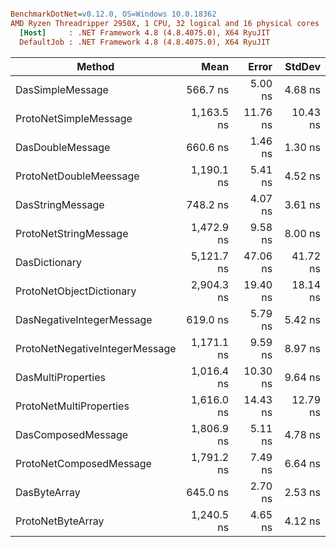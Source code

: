 ``` ini

BenchmarkDotNet=v0.12.0, OS=Windows 10.0.18362
AMD Ryzen Threadripper 2950X, 1 CPU, 32 logical and 16 physical cores
  [Host]     : .NET Framework 4.8 (4.8.4075.0), X64 RyuJIT
  DefaultJob : .NET Framework 4.8 (4.8.4075.0), X64 RyuJIT


```
|                         Method |       Mean |    Error |   StdDev |
|------------------------------- |-----------:|---------:|---------:|
|               DasSimpleMessage |   566.7 ns |  5.00 ns |  4.68 ns |
|          ProtoNetSimpleMessage | 1,163.5 ns | 11.76 ns | 10.43 ns |
|               DasDoubleMessage |   660.6 ns |  1.46 ns |  1.30 ns |
|         ProtoNetDoubleMeessage | 1,190.1 ns |  5.41 ns |  4.52 ns |
|               DasStringMessage |   748.2 ns |  4.07 ns |  3.61 ns |
|          ProtoNetStringMessage | 1,472.9 ns |  9.58 ns |  8.00 ns |
|                  DasDictionary | 5,121.7 ns | 47.06 ns | 41.72 ns |
|       ProtoNetObjectDictionary | 2,904.3 ns | 19.40 ns | 18.14 ns |
|      DasNegativeIntegerMessage |   619.0 ns |  5.79 ns |  5.42 ns |
| ProtoNetNegativeIntegerMessage | 1,171.1 ns |  9.59 ns |  8.97 ns |
|             DasMultiProperties | 1,016.4 ns | 10.30 ns |  9.64 ns |
|        ProtoNetMultiProperties | 1,616.0 ns | 14.43 ns | 12.79 ns |
|             DasComposedMessage | 1,806.9 ns |  5.11 ns |  4.78 ns |
|        ProtoNetComposedMessage | 1,791.2 ns |  7.49 ns |  6.64 ns |
|                   DasByteArray |   645.0 ns |  2.70 ns |  2.53 ns |
|              ProtoNetByteArray | 1,240.5 ns |  4.65 ns |  4.12 ns |
